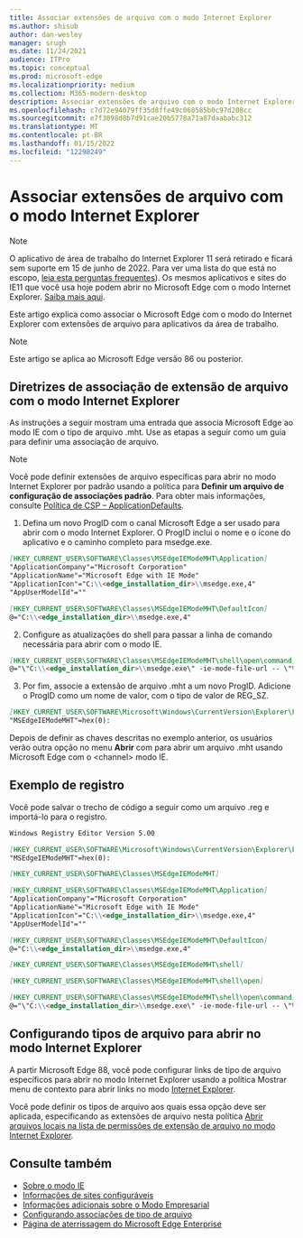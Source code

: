 ```yaml
---
title: Associar extensões de arquivo com o modo Internet Explorer
ms.author: shisub
author: dan-wesley
manager: srugh
ms.date: 11/24/2021
audience: ITPro
ms.topic: conceptual
ms.prod: microsoft-edge
ms.localizationpriority: medium
ms.collection: M365-modern-desktop
description: Associar extensões de arquivo com o modo Internet Explorer
ms.openlocfilehash: c7d72e94079ff35d8ffe49c068585b0c97d208cc
ms.sourcegitcommit: e7f3098d8b7d91cae20b5778a71a87daababc312
ms.translationtype: MT
ms.contentlocale: pt-BR
ms.lasthandoff: 01/15/2022
ms.locfileid: "12298249"
---
```

# <a name="associate-file-extensions-with-internet-explorer-mode"></a>Associar extensões de arquivo com o modo Internet Explorer

>[!Note]
> O aplicativo de área de trabalho do Internet Explorer 11 será retirado e ficará sem suporte em 15 de junho de 2022. Para ver uma lista do que está no escopo, [leia esta perguntas frequentes](https://techcommunity.microsoft.com/t5/windows-it-pro-blog/internet-explorer-11-desktop-app-retirement-faq/ba-p/2366549)). Os mesmos aplicativos e sites do IE11 que você usa hoje podem abrir no Microsoft Edge com o modo Internet Explorer. [Saiba mais aqui](https://blogs.windows.com/windowsexperience/2021/05/19/the-future-of-internet-explorer-on-windows-10-is-in-microsoft-edge/).

Este artigo explica como associar o Microsoft Edge com o modo do Internet Explorer com extensões de arquivo para aplicativos da área de trabalho.

> [!NOTE]
> Este artigo se aplica ao Microsoft Edge versão 86 ou posterior.

## <a name="guidance-for-file-extension-association-with-internet-explorer-mode"></a>Diretrizes de associação de extensão de arquivo com o modo Internet Explorer

As instruções a seguir mostram uma entrada que associa Microsoft Edge ao modo IE com o tipo de arquivo \.mht. Use as etapas a seguir como um guia para definir uma associação de arquivo.

> [!NOTE]
> Você pode definir extensões de arquivo específicas para abrir no modo Internet Explorer por padrão usando a política para **Definir um arquivo de configuração de associações padrão**. Para obter mais informações, consulte [Política de CSP – ApplicationDefaults](/windows/client-management/mdm/policy-csp-applicationdefaults#applicationdefaults-defaultassociationsconfiguration).

1. Defina um novo ProgID com o canal Microsoft Edge a ser usado para abrir com o modo Internet Explorer. O ProgID inclui o nome e o ícone do aplicativo e o caminho completo para msedge.exe.

```markdown
[HKEY_CURRENT_USER\SOFTWARE\Classes\MSEdgeIEModeMHT\Application]
"ApplicationCompany"="Microsoft Corporation"
"ApplicationName"="Microsoft Edge with IE Mode"
"ApplicationIcon"="C:\\<edge_installation_dir>\\msedge.exe,4"
"AppUserModelId"=""
```

```markdown
[HKEY_CURRENT_USER\SOFTWARE\Classes\MSEdgeIEModeMHT\DefaultIcon]
@="C:\\<edge_installation_dir>\\msedge.exe,4"
```

2. Configure as atualizações do shell para passar a linha de comando necessária para abrir com o modo IE.

```markdown
[HKEY_CURRENT_USER\SOFTWARE\Classes\MSEdgeIEModeMHT\shell\open\command]
@="\"C:\\<edge_installation_dir>\\msedge.exe\" -ie-mode-file-url -- \"%1\""
```

3. Por fim, associe a extensão de arquivo \.mht a um novo ProgID. Adicione o ProgID como um nome de valor, com o tipo de valor de REG_SZ.

```markdown
[HKEY_CURRENT_USER\SOFTWARE\Microsoft\Windows\CurrentVersion\Explorer\FileExts\.mht\OpenWithProgids]
"MSEdgeIEModeMHT"=hex(0):
```

Depois de definir as chaves descritas no exemplo anterior, os usuários verão outra opção no menu **Abrir** com para abrir um arquivo \.mht usando Microsoft Edge com o \<channel\> modo IE.

## <a name="registry-example"></a>Exemplo de registro

Você pode salvar o trecho de código a seguir como um arquivo .reg e importá-lo para o registro.

```markdown
Windows Registry Editor Version 5.00

[HKEY_CURRENT_USER\SOFTWARE\Microsoft\Windows\CurrentVersion\Explorer\FileExts\.mht\OpenWithProgids]
"MSEdgeIEModeMHT"=hex(0):

[HKEY_CURRENT_USER\SOFTWARE\Classes\MSEdgeIEModeMHT]

[HKEY_CURRENT_USER\SOFTWARE\Classes\MSEdgeIEModeMHT\Application]
"ApplicationCompany"="Microsoft Corporation"
"ApplicationName"="Microsoft Edge with IE Mode"
"ApplicationIcon"="C:\\<edge_installation_dir>\\msedge.exe,4"
"AppUserModelId"=""

[HKEY_CURRENT_USER\SOFTWARE\Classes\MSEdgeIEModeMHT\DefaultIcon]
@="C:\\<edge_installation_dir>\\msedge.exe,4"

[HKEY_CURRENT_USER\SOFTWARE\Classes\MSEdgeIEModeMHT\shell]

[HKEY_CURRENT_USER\SOFTWARE\Classes\MSEdgeIEModeMHT\shell\open]

[HKEY_CURRENT_USER\SOFTWARE\Classes\MSEdgeIEModeMHT\shell\open\command]
@="\"C:\\<edge_installation_dir>\\msedge.exe\" -ie-mode-file-url -- \"%1\""

```

## <a name="configuring-file-types-to-open-in-internet-explorer-mode"></a>Configurando tipos de arquivo para abrir no modo Internet Explorer

A partir Microsoft Edge 88, você pode configurar links de tipo de arquivo específicos para abrir no modo Internet Explorer usando a política Mostrar menu de contexto para abrir links no modo [Internet Explorer](./microsoft-edge-policies.md#internetexplorerintegrationreloadiniemodeallowed).

Você pode definir os tipos de arquivo aos quais essa opção deve ser aplicada, especificando as extensões de arquivo nesta política [Abrir arquivos locais na lista de permissões de extensão de arquivo no modo Internet Explorer](./microsoft-edge-policies.md#internetexplorerintegrationlocalfileextensionallowlist). 

## <a name="see-also"></a>Consulte também

- [Sobre o modo IE](./edge-ie-mode.md)
- [Informações de sites configuráveis](./edge-learnmore-configurable-sites-ie-mode.md)
- [Informações adicionais sobre o Modo Empresarial](/internet-explorer/ie11-deploy-guide/enterprise-mode-overview-for-ie11)
- [Configurando associações de tipo de arquivo](/windows/win32/shell/fa-file-types)
- [Página de aterrissagem do Microsoft Edge Enterprise](https://aka.ms/EdgeEnterprise)